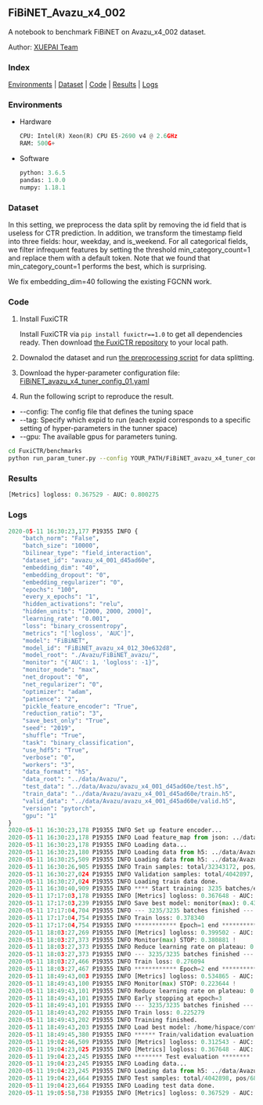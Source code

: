 ## FiBiNET_Avazu_x4_002

A notebook to benchmark FiBiNET on Avazu_x4_002 dataset.

Author: [XUEPAI Team](https://github.com/xue-pai)


### Index
[Environments](#Environments) | [Dataset](#Dataset) | [Code](#Code) | [Results](#Results) | [Logs](#Logs)

### Environments
+ Hardware

  ```python
  CPU: Intel(R) Xeon(R) CPU E5-2690 v4 @ 2.6GHz
  RAM: 500G+
  ```
+ Software

  ```python
  python: 3.6.5
  pandas: 1.0.0
  numpy: 1.18.1
  ```

### Dataset
In this setting, we preprocess the data split by removing the id field that is useless for CTR prediction. In addition, we transform the timestamp field into three fields: hour, weekday, and is_weekend. For all categorical fields, we filter infrequent features by setting the threshold min_category_count=1 and replace them with a default <OOV> token. Note that we found that min_category_count=1 performs the best, which is surprising.

We fix embedding_dim=40 following the existing FGCNN work.
### Code
1. Install FuxiCTR
  
    Install FuxiCTR via `pip install fuxictr==1.0` to get all dependencies ready. Then download [the FuxiCTR repository](https://github.com/huawei-noah/benchmark/archive/53e314461c19dbc7f462b42bf0f0bfae020dc398.zip) to your local path.

2. Downalod the dataset and run [the preprocessing script](https://github.com/xue-pai/Open-CTR-Benchmark/blob/master/datasets/Avazu/Avazu_x4/split_avazu_x4.py) for data splitting. 

3. Download the hyper-parameter configuration file: [FiBiNET_avazu_x4_tuner_config_01.yaml](./FiBiNET_avazu_x4_tuner_config_01.yaml)

4. Run the following script to reproduce the result. 
  + --config: The config file that defines the tuning space
  + --tag: Specify which expid to run (each expid corresponds to a specific setting of hyper-parameters in the tunner space)
  + --gpu: The available gpus for parameters tuning.

  ```bash
  cd FuxiCTR/benchmarks
  python run_param_tuner.py --config YOUR_PATH/FiBiNET_avazu_x4_tuner_config_01.yaml --tag 012 --gpu 0
  ```

### Results
```python
[Metrics] logloss: 0.367529 - AUC: 0.800275
```


### Logs
```python
2020-05-11 16:30:23,177 P19355 INFO {
    "batch_norm": "False",
    "batch_size": "10000",
    "bilinear_type": "field_interaction",
    "dataset_id": "avazu_x4_001_d45ad60e",
    "embedding_dim": "40",
    "embedding_dropout": "0",
    "embedding_regularizer": "0",
    "epochs": "100",
    "every_x_epochs": "1",
    "hidden_activations": "relu",
    "hidden_units": "[2000, 2000, 2000]",
    "learning_rate": "0.001",
    "loss": "binary_crossentropy",
    "metrics": "['logloss', 'AUC']",
    "model": "FiBiNET",
    "model_id": "FiBiNET_avazu_x4_012_30e632d8",
    "model_root": "./Avazu/FiBiNET_avazu/",
    "monitor": "{'AUC': 1, 'logloss': -1}",
    "monitor_mode": "max",
    "net_dropout": "0",
    "net_regularizer": "0",
    "optimizer": "adam",
    "patience": "2",
    "pickle_feature_encoder": "True",
    "reduction_ratio": "3",
    "save_best_only": "True",
    "seed": "2019",
    "shuffle": "True",
    "task": "binary_classification",
    "use_hdf5": "True",
    "verbose": "0",
    "workers": "3",
    "data_format": "h5",
    "data_root": "../data/Avazu/",
    "test_data": "../data/Avazu/avazu_x4_001_d45ad60e/test.h5",
    "train_data": "../data/Avazu/avazu_x4_001_d45ad60e/train.h5",
    "valid_data": "../data/Avazu/avazu_x4_001_d45ad60e/valid.h5",
    "version": "pytorch",
    "gpu": "1"
}
2020-05-11 16:30:23,178 P19355 INFO Set up feature encoder...
2020-05-11 16:30:23,178 P19355 INFO Load feature_map from json: ../data/Avazu/avazu_x4_001_d45ad60e/feature_map.json
2020-05-11 16:30:23,178 P19355 INFO Loading data...
2020-05-11 16:30:23,180 P19355 INFO Loading data from h5: ../data/Avazu/avazu_x4_001_d45ad60e/train.h5
2020-05-11 16:30:25,509 P19355 INFO Loading data from h5: ../data/Avazu/avazu_x4_001_d45ad60e/valid.h5
2020-05-11 16:30:26,905 P19355 INFO Train samples: total/32343172, pos/5492052, neg/26851120, ratio/16.98%
2020-05-11 16:30:27,024 P19355 INFO Validation samples: total/4042897, pos/686507, neg/3356390, ratio/16.98%
2020-05-11 16:30:27,024 P19355 INFO Loading train data done.
2020-05-11 16:30:40,909 P19355 INFO **** Start training: 3235 batches/epoch ****
2020-05-11 17:17:03,178 P19355 INFO [Metrics] logloss: 0.367648 - AUC: 0.800055
2020-05-11 17:17:03,239 P19355 INFO Save best model: monitor(max): 0.432407
2020-05-11 17:17:04,704 P19355 INFO --- 3235/3235 batches finished ---
2020-05-11 17:17:04,754 P19355 INFO Train loss: 0.378340
2020-05-11 17:17:04,754 P19355 INFO ************ Epoch=1 end ************
2020-05-11 18:03:27,269 P19355 INFO [Metrics] logloss: 0.399502 - AUC: 0.780383
2020-05-11 18:03:27,373 P19355 INFO Monitor(max) STOP: 0.380881 !
2020-05-11 18:03:27,373 P19355 INFO Reduce learning rate on plateau: 0.000100
2020-05-11 18:03:27,373 P19355 INFO --- 3235/3235 batches finished ---
2020-05-11 18:03:27,466 P19355 INFO Train loss: 0.276094
2020-05-11 18:03:27,467 P19355 INFO ************ Epoch=2 end ************
2020-05-11 18:49:43,003 P19355 INFO [Metrics] logloss: 0.534865 - AUC: 0.758510
2020-05-11 18:49:43,100 P19355 INFO Monitor(max) STOP: 0.223644 !
2020-05-11 18:49:43,101 P19355 INFO Reduce learning rate on plateau: 0.000010
2020-05-11 18:49:43,101 P19355 INFO Early stopping at epoch=3
2020-05-11 18:49:43,101 P19355 INFO --- 3235/3235 batches finished ---
2020-05-11 18:49:43,202 P19355 INFO Train loss: 0.225279
2020-05-11 18:49:43,202 P19355 INFO Training finished.
2020-05-11 18:49:43,203 P19355 INFO Load best model: /home/hispace/container/data/xxx/FuxiCTR/benchmarks/Avazu/FiBiNET_avazu/avazu_x4_001_d45ad60e/FiBiNET_avazu_x4_012_30e632d8_avazu_x4_001_d45ad60e_model.ckpt
2020-05-11 18:49:45,380 P19355 INFO ****** Train/validation evaluation ******
2020-05-11 19:02:46,509 P19355 INFO [Metrics] logloss: 0.312543 - AUC: 0.880290
2020-05-11 19:04:23,025 P19355 INFO [Metrics] logloss: 0.367648 - AUC: 0.800055
2020-05-11 19:04:23,245 P19355 INFO ******** Test evaluation ********
2020-05-11 19:04:23,245 P19355 INFO Loading data...
2020-05-11 19:04:23,245 P19355 INFO Loading data from h5: ../data/Avazu/avazu_x4_001_d45ad60e/test.h5
2020-05-11 19:04:23,664 P19355 INFO Test samples: total/4042898, pos/686507, neg/3356391, ratio/16.98%
2020-05-11 19:04:23,664 P19355 INFO Loading test data done.
2020-05-11 19:05:58,738 P19355 INFO [Metrics] logloss: 0.367529 - AUC: 0.800275

```
